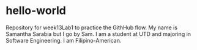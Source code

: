 # hello-world
Repository for week13Lab1 to practice the GithHub flow.
My name is Samantha Sarabia but I go by Sam. I am a student at UTD and majoring in Software Engineering. I am Filipino-American. 
